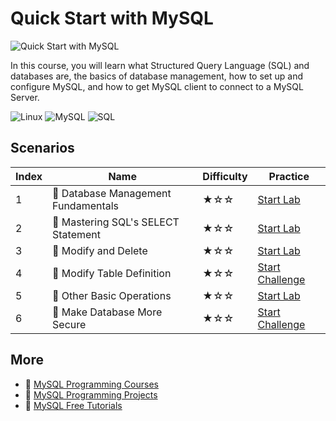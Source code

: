 # Quick Start with MySQL

![Quick Start with MySQL](https://cover-creator.labex.io/quick-start-with-mysql.png)

In this course, you will learn what Structured Query Language (SQL) and databases are, the basics of database management, how to set up and configure MySQL, and how to get MySQL client to connect to a MySQL Server.

![Linux](https://img.shields.io/badge/Linux-whitesmoke?style=for-the-badge&logo=linux)
![MySQL](https://img.shields.io/badge/MySQL-whitesmoke?style=for-the-badge&logo=mysql)
![SQL](https://img.shields.io/badge/SQL-whitesmoke?style=for-the-badge&logo=sql)


## Scenarios

|   Index | Name                               | Difficulty   | Practice                                                                   |
|---------|------------------------------------|--------------|----------------------------------------------------------------------------|
|       1 | 📖 Database Management Fundamentals | ★☆☆          | <a target='_blank' href='https://labex.io/labs/178584'>Start Lab</a>       |
|       2 | 📖 Mastering SQL's SELECT Statement | ★☆☆          | <a target='_blank' href='https://labex.io/labs/178585'>Start Lab</a>       |
|       3 | 📖 Modify and Delete                | ★☆☆          | <a target='_blank' href='https://labex.io/labs/178586'>Start Lab</a>       |
|       4 | 🎯 Modify Table Definition          | ★☆☆          | <a target='_blank' href='https://labex.io/labs/178581'>Start Challenge</a> |
|       5 | 📖 Other Basic Operations           | ★☆☆          | <a target='_blank' href='https://labex.io/labs/178587'>Start Lab</a>       |
|       6 | 🎯 Make Database More Secure        | ★☆☆          | <a target='_blank' href='https://labex.io/labs/178582'>Start Challenge</a> |

## More

- 🔗 [MySQL Programming Courses](https://github.com/labex-labs/awesome-programming-courses)
- 🔗 [MySQL Programming Projects](https://github.com/labex-labs/awesome-programming-projects)
- 🔗 [MySQL Free Tutorials](https://github.com/labex-labs/mysql-free-tutorials)

